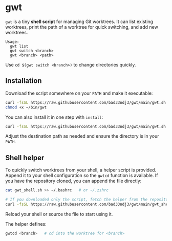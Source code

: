 # gwt

`gwt` is a tiny **shell script** for managing Git worktrees. It can list existing worktrees,
print the path of a worktree for quick switching, and add new worktrees.

```
Usage:
  gwt list
  gwt switch <branch>
  gwt <branch> <path>
```

Use `cd $(gwt switch <branch>)` to change directories quickly.

## Installation

Download the script somewhere on your `PATH` and make it executable:

```bash
curl -fsSL https://raw.githubusercontent.com/bad33ndj3/gwt/main/gwt.sh -o ~/bin/gwt
chmod +x ~/bin/gwt
```

You can also install it in one step with `install`:

```bash
curl -fsSL https://raw.githubusercontent.com/bad33ndj3/gwt/main/gwt.sh | install -m 755 /usr/local/bin/gwt
```

Adjust the destination path as needed and ensure the directory is in your `PATH`.

## Shell helper

To quickly switch worktrees from your shell, a helper script is provided. Append
it to your shell configuration so the `gwtcd` function is available. If you have the repository cloned, you can append the file directly:

```bash
cat gwt_shell.sh >> ~/.bashrc   # or ~/.zshrc

# If you downloaded only the script, fetch the helper from the repository:
curl -fsSL https://raw.githubusercontent.com/bad33ndj3/gwt/main/gwt_shell.sh >> ~/.bashrc   # or ~/.zshrc
```

Reload your shell or source the file to start using it.

The helper defines:

```bash
gwtcd <branch>   # cd into the worktree for <branch>
```
